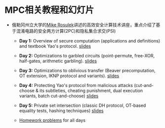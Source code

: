 # MPC相关教程和幻灯片

+ 俄勒冈州立大学的[Mike Rosulek](https://web.engr.oregonstate.edu/~rosulekm/)讲述的高效安全计算技术讲座，重点介绍了基于混淆电路的安全两方计算(2PC)和隐私集合求交(PSI)

  + **Day 1:** Overview of secure computation (applications and definitions) and textbook Yao's protocol. [slides](https://web.engr.oregonstate.edu/~rosulekm/cryptabit/1-overview.pdf)


  + **Day 2:** Optimizations to garbled circuits (point-permute, free-XOR, half-gates, arithmetic garbling). [slides](https://web.engr.oregonstate.edu/~rosulekm/cryptabit/2-gc.pdf)


  + **Day 3:** Optimizations to oblivious transfer (Beaver precomputation, OT extension, IKNP protocol and variants). [slides](https://web.engr.oregonstate.edu/~rosulekm/cryptabit/3-ot.pdf)


  + **Day 4:** Protecting Yao's protocol from malicious attacks (cut-and-choose & its subtleties, cheating punishment, dual execution variants, batch cut-and-choose) [slides](https://web.engr.oregonstate.edu/~rosulekm/cryptabit/4-malicious.pdf)


  + **Day 5:** Private set intersection (classic DH protocol, OT-based equality tests, hashing techniques) [slides](https://web.engr.oregonstate.edu/~rosulekm/cryptabit/5-psi.pdf)


  + [Homework problems](https://web.engr.oregonstate.edu/~rosulekm/cryptabit/problems.pdf) for all days
